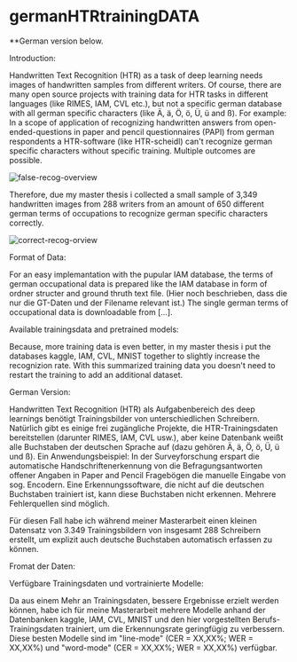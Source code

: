 # germanHTRtrainingDATA
**German version below.

Introduction:

Handwritten Text Recognition (HTR) as a task of deep learning needs images of handwritten samples from different writers. Of course, there are many open source projects with training data for HTR tasks in different languages (like RIMES, IAM, CVL etc.), 
but not a specific german database with all german specific characters (like Ä, ä, Ö, ö, Ü, ü and ß). 
For example: In a scope of application of recognizing handwritten answers from open-ended-questions in paper and pencil questionnaires (PAPI) from german respondents a HTR-software (like HTR-scheidl) can't recognize german specific characters without 
specific training. Multiple outcomes are possible.

![false-recog-overview](https://github.com/freundgithub/germanHTRtrainingDATA/assets/144004963/ef42db1c-c1a9-424c-9346-21307e11e14c)


Therefore, due my master thesis i collected a small sample of 3,349 handwritten images from 288 writers from an amount of 650 different german terms of occupations to recognize german specific characters correctly. 

![correct-recog-orview](https://github.com/freundgithub/germanHTRtrainingDATA/assets/144004963/c2d899b2-83ba-4cd0-9e51-ebdc4a54b272)


Format of Data: 

For an easy implemantation with the pupular IAM database, the terms of german occupational data is prepared like the IAM database in form of ordner structer and ground thruth text file. (Hier noch beschrieben, dass die nur die GT-Daten und der Filename relevant ist.) The single german terms of occupational data is downloadable from [...]. 



Available trainingsdata and pretrained models:

Because, more training data is even better, in my master thesis i put the databases kaggle, IAM, CVL, MNIST together to slightly increase the recognizion rate. With this summarized training data you doesn't need to restart the training to add an additional dataset. 


German Version: 

Handwritten Text Recognition (HTR) als Aufgabenbereich des deep learnings benötigt Trainingsbilder von unterschiedlichen Schreibern. Natürlich gibt es einige frei zugängliche Projekte, die HTR-Trainingsdaten bereitstellen (darunter RIMES, IAM, CVL usw.), aber keine Datenbank weißt alle Buchstaben der deutschen Sprache auf (dazu gehören Ä, ä, Ö, ö, Ü, ü und ß).
Ein Anwendungsbeispiel: In der Surveyforschung erspart die automatische Handschriftenerkennung von die Befragungsantworten offener Angaben in Paper and Pencil Fragebögen die manuelle Eingabe von sog. Encodern. Eine Erkennungssoftware, die nicht auf die deutschen Buchstaben trainiert ist, kann diese Buchstaben nicht erkennen. Mehrere Fehlerquellen sind möglich. 

Für diesen Fall habe ich während meiner Masterarbeit einen kleinen Datensatz von 3.349 Trainingsbildern von insgesamt 288 Schreibern erstellt, um explizit auch deutsche Buchstaben automatisch erfassen zu können. 


Fromat der Daten: 




Verfügbare Trainingsdaten und vortrainierte Modelle:

Da aus einem Mehr an Trainingsdaten, bessere Ergebnisse erzielt werden können, habe ich für meine Masterarbeit mehrere Modelle anhand der Datenbanken kaggle, IAM, CVL, MNIST und den hier vorgestellten Berufs-Trainingsdaten trainiert, um die Erkennungsrate geringfügig zu verbessern. Diese besten Modelle sind im "line-mode" (CER = XX,XX%; WER = XX,XX%) und "word-mode" (CER = XX,XX%; WER = XX,XX%) verfügbar. 

